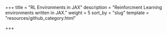 +++
title = "RL Environments in JAX"
description = "Reinforcment Learning environments written in JAX."
weight = 5
sort_by = "slug"
template = "resources/github_category.html"

+++

